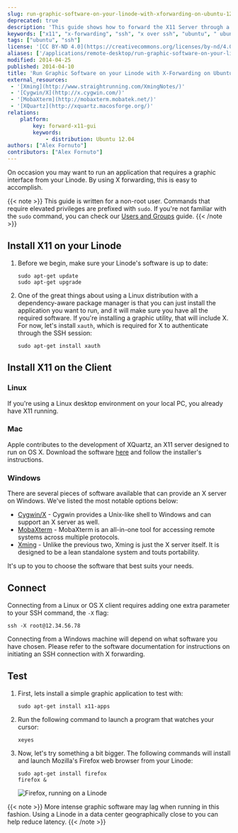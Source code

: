 ```yaml
---
slug: run-graphic-software-on-your-linode-with-xforwarding-on-ubuntu-12-04
deprecated: true
description: 'This guide shows how to forward the X11 Server through a SSH connection so you can run applications like games and more by using X-Forwarding on Ubuntu 12.04.'
keywords: ["x11", "x-forwarding", "ssh", "x over ssh", "ubuntu", " ubuntu 12.04"]
tags: ["ubuntu", "ssh"]
license: '[CC BY-ND 4.0](https://creativecommons.org/licenses/by-nd/4.0)'
aliases: ['/applications/remote-desktop/run-graphic-software-on-your-linode-with-xforwarding-on-ubuntu-12-04/','/applications/remote-desktop/running-graphic-software-on-your-linode-with-xforwarding-on-ubuntu-12-04/','/remote-desktops/x-forwarding-ubuntu-12-04/']
modified: 2014-04-25
published: 2014-04-10
title: 'Run Graphic Software on your Linode with X-Forwarding on Ubuntu 12.04'
external_resources:
 - '[Xming](http://www.straightrunning.com/XmingNotes/)'
 - '[Cygwin/X](http://x.cygwin.com/)'
 - '[MobaXterm](http://mobaxterm.mobatek.net/)'
 - '[XQuartz](http://xquartz.macosforge.org/)'
relations:
    platform:
        key: forward-x11-gui
        keywords:
            - distribution: Ubuntu 12.04
authors: ["Alex Fornuto"]
contributors: ["Alex Fornuto"]
---
```


On occasion you may want to run an application that requires a graphic interface from your Linode. By using X forwarding, this is easy to accomplish.

{{< note >}}
This guide is written for a non-root user. Commands that require elevated privileges are prefixed with `sudo`. If you're not familiar with the `sudo` command, you can check our [Users and Groups](/docs/guides/linux-users-and-groups/) guide.
{{< /note >}}

## Install X11 on your Linode

1.  Before we begin, make sure your Linode's software is up to date:

        sudo apt-get update
        sudo apt-get upgrade

2.  One of the great things about using a Linux distribution with a dependency-aware package manager is that you can just install the application you want to run, and it will make sure you have all the required software. If you're installing a graphic utility, that will include X. For now, let's install `xauth`, which is required for X to authenticate through the SSH session:

        sudo apt-get install xauth

## Install X11 on the Client

### Linux

If you're using a Linux desktop environment on your local PC, you already have X11 running.

### Mac

Apple contributes to the development of XQuartz, an X11 server designed to run on OS X. Download the software [here](http://xquartz.macosforge.org/) and follow the installer's instructions.

### Windows

There are several pieces of software available that can provide an X server on Windows. We've listed the most notable options below:

-   [Cygwin/X](http://x.cygwin.com/) - Cygwin provides a Unix-like shell to Windows and can support an X server as well.
-   [MobaXterm](http://mobaxterm.mobatek.net/) - MobaXterm is an all-in-one tool for accessing remote systems across multiple protocols.
-   [Xming](http://www.straightrunning.com/XmingNotes/) - Unlike the previous two, Xming is just the X server itself. It is designed to be a lean standalone system and touts portability.

It's up to you to choose the software that best suits your needs.

## Connect

Connecting from a Linux or OS X client requires adding one extra parameter to your SSH command, the `-X` flag:

    ssh -X root@12.34.56.78

Connecting from a Windows machine will depend on what software you have chosen. Please refer to the software documentation for instructions on initiating an SSH connection with X forwarding.

## Test

1.  First, lets install a simple graphic application to test with:

        sudo apt-get install x11-apps

2.  Run the following command to launch a program that watches your cursor:

        xeyes

3.  Now, let's try something a bit bigger. The following commands will install and launch Mozilla's Firefox web browser from your Linode:

        sudo apt-get install firefox
        firefox &

    ![Firefox, running on a Linode](1651-xforwarding_3-ubuntu.png)

{{< note >}}
More intense graphic software may lag when running in this fashion. Using a Linode in a data center geographically close to you can help reduce latency.
{{< /note >}}